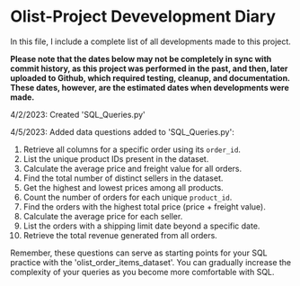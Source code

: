 # Olist-Project Devevelopment Diary


In this file, I include a complete list of all developments made to this project. 

**Please note that the dates below may not be completely in sync with commit history, as this project was performed in the past, and then, later uploaded to Github, which required testing, cleanup, and documentation. These dates, however, are the estimated dates when developments were made.**

4/2/2023: Created 'SQL_Queries.py'

4/5/2023: Added data questions added to 'SQL_Queries.py':


1. Retrieve all columns for a specific order using its `order_id`.
2. List the unique product IDs present in the dataset.
3. Calculate the average price and freight value for all orders.
4. Find the total number of distinct sellers in the dataset.
5. Get the highest and lowest prices among all products.
6. Count the number of orders for each unique `product_id`.
7. Find the orders with the highest total price (price + freight value).
8. Calculate the average price for each seller.
9. List the orders with a shipping limit date beyond a specific date.
10. Retrieve the total revenue generated from all orders.
    

Remember, these questions can serve as starting points for your SQL practice with the 'olist_order_items_dataset'. You can gradually increase the complexity of your queries as you become more comfortable with SQL.
